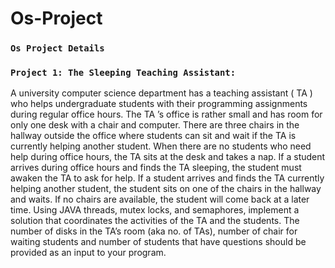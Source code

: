 # Os-Project

### `Os Project Details`

### `Project 1: The Sleeping Teaching Assistant:`
A university computer science department has a teaching assistant ( TA ) who helps undergraduate students
with their programming assignments during regular office hours. The TA ’s office is rather small and has room
for only one desk with a chair and computer. There are three chairs in the hallway outside the office where
students can sit and wait if the TA is currently helping another student. When there are no students who
need help during office hours, the TA sits at the desk and takes a nap. If a student arrives during office hours
and finds the TA sleeping, the student must awaken the TA to ask for help. If a student arrives and finds the
TA currently helping another student, the student sits on one of the chairs in the hallway and waits. If no
chairs are available, the student will come back at a later time.
Using JAVA threads, mutex locks, and semaphores, implement a solution that coordinates the activities of
the TA and the students. The number of disks in the TA’s room (aka no. of TAs), number of chair for waiting
students and number of students that have questions should be provided as an input to your program.
